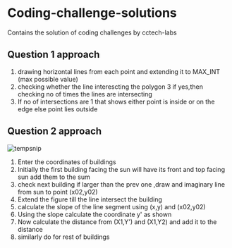 # Coding-challenge-solutions
Contains the solution of coding challenges by cctech-labs

## Question 1 approach

1. drawing horizontal lines from each point and extending it to MAX_INT (max possible value)
2. checking whether the line interescting the polygon
3  if yes,then checking no of times the lines are intersecting
4. If no of intersections are 1 that shows either point is inside or on the edge else point lies outside 

## Question 2 approach

![tempsnip](https://user-images.githubusercontent.com/31897207/85328297-24bfff00-b4ee-11ea-8f0b-d7ede7ad8cf7.png)
1. Enter the coordinates of buildings
2. Initially the first building facing the sun will have its front and top facing sun add them to the sum
3. check next building if larger than the prev one ,draw and imaginary line from sun to point (x02,y02)
4. Extend the figure till the line intersect the building
5. calculate the slope of the line segment using (x,y) and (x02,y02)
6. Using the slope calculate the coordinate y' as shown
7. Now calculate the distance from (X1,Y') and (X1,Y2) and add it to the distance
8. similarly do for rest of buildings
